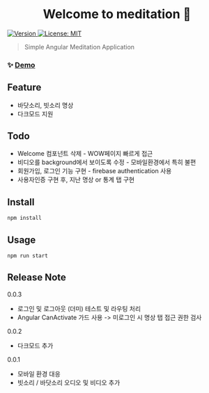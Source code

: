 <h1 align="center">Welcome to meditation 👋</h1>
<p>
  <a href="https://meditation-for-developer.firebaseapp.com/" target="_blank">
    <img alt="Version" src="https://img.shields.io/badge/meditation-0.0.3-brightgreen">
  </a>
  <a href="#" target="_blank">
    <img alt="License: MIT" src="https://img.shields.io/badge/License-MIT-yellow.svg" />
  </a>
</p>

> Simple Angular Meditation Application 

### ✨ [Demo](https://meditation-for-developer.firebaseapp.com)

## Feature

* 바닷소리, 빗소리 명상
* 다크모드 지원

## Todo

* Welcome 컴포넌트 삭제 - WOW페이지 빠르게 접근
* 비디오를 background에서 보이도록 수정 - 모바일환경에서 특히 불편
* 회원가입, 로그인 기능 구현 - firebase authentication 사용
* 사용자인증 구현 후, 지난 명상 or 통계 탭 구현

## Install

```sh
npm install
```

## Usage

```sh
npm run start
```

## Release Note
0.0.3
* 로그인 및 로그아웃 (더미) 테스트 및 라우팅 처리
* Angular CanActivate 가드 사용 -> 미로그인 시 명상 탭 접근 권한 검사

0.0.2
* 다크모드 추가

0.0.1
* 모바일 환경 대응
* 빗소리 / 바닷소리 오디오 및 비디오 추가
